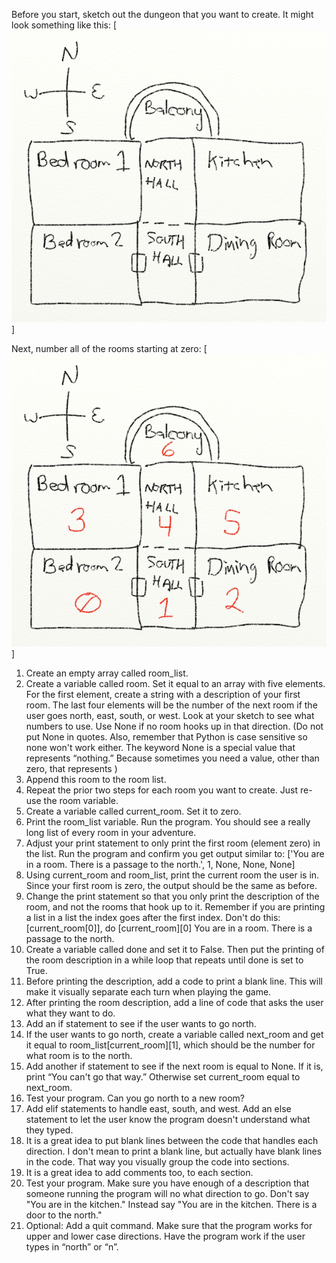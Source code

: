 Before you start, sketch out the dungeon that you want to create. It might look something like this: 
[![Picture of a map](castleMap1.png)]

Next, number all of the rooms starting at zero:
[![Picture of a map with numbers for each room](castleMap2.png)]

1. Create an empty array called room_list.
2. Create a variable called room. Set it equal to an array with five elements. For the first element, create a string with a description of your first room. The last four elements will be the number of the next room if the user goes north, east, south, or west. Look at your sketch to see what numbers to use. Use None if no room hooks up in that direction. (Do not put None in quotes. Also, remember that Python is case sensitive so none won't work either. The keyword None is a special value that represents “nothing.” Because sometimes you need a value, other than zero, that represents )
3. Append this room to the room list.
4. Repeat the prior two steps for each room you want to create. Just re-use the room variable.
5. Create a variable called current_room. Set it to zero.
6. Print the room_list variable. Run the program. You should see a really long list of every room in your adventure.
7. Adjust your print statement to only print the first room (element zero) in the list. Run the program and confirm you get output similar to:
   ['You are in a room. There is a passage to the north.', 1, None, None, None]
8. Using current_room and room_list, print the current room the user is in. Since your first room is zero, the output should be the same as before.
9. Change the print statement so that you only print the description of the room, and not the rooms that hook up to it. Remember if you are printing a list in a list the index goes after the first index. Don't do this: [current_room[0]], do [current_room][0]
   You are in a room. There is a passage to the north.
10. Create a variable called done and set it to False. Then put the printing of the room description in a while loop that repeats until done is set to True.
11. Before printing the description, add a code to print a blank line. This will make it visually separate each turn when playing the game.
12. After printing the room description, add a line of code that asks the user what they want to do.
13. Add an if statement to see if the user wants to go north.
14. If the user wants to go north, create a variable called next_room and get it equal to room_list[current_room][1], which should be the number for what room is to the north.
15. Add another if statement to see if the next room is equal to None. If it is, print “You can't go that way.” Otherwise set current_room equal to next_room.
16. Test your program. Can you go north to a new room?
17. Add elif statements to handle east, south, and west. Add an else statement to let the user know the program doesn't understand what they typed.
18. It is a great idea to put blank lines between the code that handles each direction. I don't mean to print a blank line, but actually have blank lines in the code. That way you visually group the code into sections.
19. It is a great idea to add comments too, to each section.
20. Test your program. Make sure you have enough of a description that someone running the program will no what direction to go. Don't say "You are in the kitchen." Instead say "You are in the kitchen. There is a door to the north."
21. Optional: Add a quit command. Make sure that the program works for upper and lower case directions. Have the program work if the user types in “north” or “n”. 
